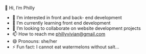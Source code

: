 👋 Hi, I’m Philly
- 👀 I’m interested in front and back- end development
- 🌱 I’m currently learning front end development
- 💞️ I’m looking to collaborate on website development projects
- 📫 How to reach me phillyvivian@gmail.com
- 😄 Pronouns: she/her
- ⚡ Fun fact: I cannot eat watermelons without salt...

<!---
Philly65807/Philly65807 is a ✨ special ✨ repository because its `README.md` (this file) appears on your GitHub profile.
You can click the Preview link to take a look at your changes.
--->
